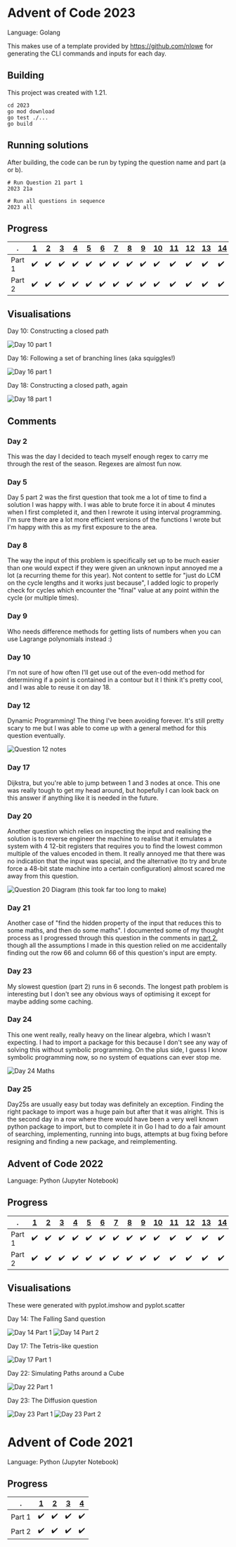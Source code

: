 # Advent of Code 2023

Language: Golang

This makes use of a template provided by https://github.com/nlowe for generating the CLI commands and inputs for each day.

## Building

This project was created with 1.21.

```
cd 2023
go mod download
go test ./...
go build
```

## Running solutions

After building, the code can be run by typing the question name and part (a or b).

```
# Run Question 21 part 1
2023 21a

# Run all questions in sequence
2023 all
```

## Progress

| .      | [1](https://adventofcode.com/2023/day/1) | [2](https://adventofcode.com/2023/day/2) | [3](https://adventofcode.com/2023/day/3) | [4](https://adventofcode.com/2023/day/4) | [5](https://adventofcode.com/2023/day/5) | [6](https://adventofcode.com/2023/day/6) | [7](https://adventofcode.com/2023/day/7) | [8](https://adventofcode.com/2023/day/8) | [9](https://adventofcode.com/2023/day/9) | [10](https://adventofcode.com/2023/day/10) | [11](https://adventofcode.com/2023/day/11) | [12](https://adventofcode.com/2023/day/12) | [13](https://adventofcode.com/2023/day/13) | [14](https://adventofcode.com/2023/day/14) | [15](https://adventofcode.com/2023/day/15) | [16](https://adventofcode.com/2023/day/16) | [17](https://adventofcode.com/2023/day/17) | [18](https://adventofcode.com/2023/day/18) | [19](https://adventofcode.com/2023/day/19) | [20](https://adventofcode.com/2023/day/20) | [21](https://adventofcode.com/2023/day/21) | [22](https://adventofcode.com/2023/day/22) | [23](https://adventofcode.com/2023/day/23) | [24](https://adventofcode.com/2023/day/24) | [25](https://adventofcode.com/2023/day/25) |
| ------ | ---------------------------------------- | ---------------------------------------- | ---------------------------------------- | ---------------------------------------- | ---------------------------------------- | ---------------------------------------- | ---------------------------------------- | ---------------------------------------- | ---------------------------------------- | ------------------------------------------ | ------------------------------------------ | ------------------------------------------ | ------------------------------------------ | ------------------------------------------ | ------------------------------------------ | ------------------------------------------ | ------------------------------------------ | ------------------------------------------ | ------------------------------------------ | ------------------------------------------ | ------------------------------------------ | ------------------------------------------ | ------------------------------------------ | ------------------------------------------ | ------------------------------------------ |
| Part 1 | ✔️                                       | ✔️                                       | ✔️                                       | ✔️                                       | ✔️                                       | ✔️                                       | ✔️                                       | ✔️                                       | ✔️                                       | ✔️                                         | ✔️                                         | ✔️                                         | ✔️                                         | ✔️                                         | ✔️                                         | ✔️                                         | ✔️                                         | ✔️                                         | ✔️                                         | ✔️                                         | ✔️                                         | ✔️                                         | ✔️                                         | ✔️                                         | ✔️                                         |
| Part 2 | ✔️                                       | ✔️                                       | ✔️                                       | ✔️                                       | ✔️                                       | ✔️                                       | ✔️                                       | ✔️                                       | ✔️                                       | ✔️                                         | ✔️                                         | ✔️                                         | ✔️                                         | ✔️                                         | ✔️                                         | ✔️                                         | ✔️                                         | ✔️                                         | ✔️                                         | ✔️                                         | ✔️                                         | ✔️                                         | ✔️                                         | ✔️                                         | ✔️                                         |

## Visualisations

Day 10: Constructing a closed path

![Day 10 part 1](2023/core/day10/output.gif)

Day 16: Following a set of branching lines (aka squiggles!)

![Day 16 part 1](2023/core/day16/output.gif)

Day 18: Constructing a closed path, again

![Day 18 part 1](2023/core/day18/output.png)

## Comments

### Day 2

This was the day I decided to teach myself enough regex to carry me through the rest of the season. Regexes are almost fun now.

### Day 5

Day 5 part 2 was the first question that took me a lot of time to find a solution I was happy with. I was able to brute force it in about 4 minutes when I first completed it, and then I rewrote it using interval programming. I'm sure there are a lot more efficient versions of the functions I wrote but I'm happy with this as my first exposure to the area.

### Day 8

The way the input of this problem is specifically set up to be much easier than one would expect if they were given an unknown input annoyed me a lot (a recurring theme for this year). Not content to settle for "just do LCM on the cycle lengths and it works just because", I added logic to properly check for cycles which encounter the "final" value at any point within the cycle (or multiple times).

### Day 9

Who needs difference methods for getting lists of numbers when you can use Lagrange polynomials instead :)

### Day 10

I'm not sure of how often I'll get use out of the even-odd method for determining if a point is contained in a contour but it I think it's pretty cool, and I was able to reuse it on day 18.

### Day 12

Dynamic Programming! The thing I've been avoiding forever. It's still pretty scary to me but I was able to come up with a general method for this question eventually.

![Question 12 notes](2023/core/day12/notes.png)

### Day 17

Dijkstra, but you're able to jump between 1 and 3 nodes at once. This one was really tough to get my head around, but hopefully I can look back on this answer if anything like it is needed in the future.

### Day 20

Another question which relies on inspecting the input and realising the solution is to reverse engineer the machine to realise that it emulates a system with 4 12-bit registers that requires you to find the lowest common multiple of the values encoded in them. It really annoyed me that there was no indication that the input was special, and the alternative (to try and brute force a 48-bit state machine into a certain configuration) almost scared me away from this question.

![Question 20 Diagram (this took far too long to make)](2023/core/day20/notes.png)

### Day 21

Another case of "find the hidden property of the input that reduces this to some maths, and then do some maths". I documented some of my thought process as I progressed through this question in the comments in [part 2](2023/core/day21/b.go), though all the assumptions I made in this question relied on me accidentally finding out the row 66 and column 66 of this question's input are empty.

### Day 23

My slowest question (part 2) runs in 6 seconds. The longest path problem is interesting but I don't see any obvious ways of optimising it except for maybe adding some caching.

### Day 24

This one went really, really heavy on the linear algebra, which I wasn't expecting. I had to import a package for this because I don't see any way of solving this without symbolic programming. On the plus side, I guess I know symbolic programming now, so no system of equations can ever stop me.

![Day 24 Maths](2023/core/day24/notes.png)

### Day 25

Day25s are usually easy but today was definitely an exception. Finding the right package to import was a huge pain but after that it was alright. This is the second day in a row where there would have been a very well known python package to import, but to complete it in Go I had to do a fair amount of searching, implementing, running into bugs, attempts at bug fixing before resigning and finding a new package, and reimplementing.

## Advent of Code 2022

Language: Python (Jupyter Notebook)

## Progress

| .      | [1](https://adventofcode.com/2022/day/1) | [2](https://adventofcode.com/2022/day/2) | [3](https://adventofcode.com/2022/day/3) | [4](https://adventofcode.com/2022/day/4) | [5](https://adventofcode.com/2022/day/5) | [6](https://adventofcode.com/2022/day/6) | [7](https://adventofcode.com/2022/day/7) | [8](https://adventofcode.com/2022/day/8) | [9](https://adventofcode.com/2022/day/9) | [10](https://adventofcode.com/2022/day/10) | [11](https://adventofcode.com/2022/day/11) | [12](https://adventofcode.com/2022/day/12) | [13](https://adventofcode.com/2022/day/13) | [14](https://adventofcode.com/2022/day/14) | [15](https://adventofcode.com/2022/day/15) | [16](https://adventofcode.com/2022/day/16) | [17](https://adventofcode.com/2022/day/17) | [18](https://adventofcode.com/2022/day/18) | [19](https://adventofcode.com/2022/day/19) | [20](https://adventofcode.com/2022/day/20) | [21](https://adventofcode.com/2022/day/21) | [22](https://adventofcode.com/2022/day/22) | [23](https://adventofcode.com/2022/day/23) | [24](https://adventofcode.com/2022/day/24) | [25](https://adventofcode.com/2022/day/25) |
| ------ | ---------------------------------------- | ---------------------------------------- | ---------------------------------------- | ---------------------------------------- | ---------------------------------------- | ---------------------------------------- | ---------------------------------------- | ---------------------------------------- | ---------------------------------------- | ------------------------------------------ | ------------------------------------------ | ------------------------------------------ | ------------------------------------------ | ------------------------------------------ | ------------------------------------------ | ------------------------------------------ | ------------------------------------------ | ------------------------------------------ | ------------------------------------------ | ------------------------------------------ | ------------------------------------------ | ------------------------------------------ | ------------------------------------------ | ------------------------------------------ | ------------------------------------------ |
| Part 1 | ✔️                                       | ✔️                                       | ✔️                                       | ✔️                                       | ✔️                                       | ✔️                                       | ✔️                                       | ✔️                                       | ✔️                                       | ✔️                                         | ✔️                                         | ✔️                                         | ✔️                                         | ✔️                                         | ✔️                                         | ✔️                                         | ✔️                                         | ✔️                                         | ✔️                                         | ✔️                                         | ✔️                                         | ✔️                                         | ✔️                                         | ✔️                                         | ✔️                                         |
| Part 2 | ✔️                                       | ✔️                                       | ✔️                                       | ✔️                                       | ✔️                                       | ✔️                                       | ✔️                                       | ✔️                                       | ✔️                                       | ✔️                                         | ✔️                                         | ✔️                                         | ✔️                                         | ✔️                                         | ✔️                                         | ✔️                                         | ✔️                                         | ✔️                                         | ✔️                                         | ✔️                                         | ✔️                                         | ✔️                                         | ✔️                                         | ✔️                                         | ✔️                                         |

## Visualisations

These were generated with pyplot.imshow and pyplot.scatter

Day 14: The Falling Sand question

![Day 14 Part 1](2022/outputs/14a.png)
![Day 14 Part 2](2022/outputs/14b.png)

Day 17: The Tetris-like question

![Day 17 Part 1](2022/outputs/17a.png)

Day 22: Simulating Paths around a Cube

![Day 22 Part 1](2022/outputs/22a.png)

Day 23: The Diffusion question

![Day 23 Part 1](2022/outputs/23a.png)
![Day 23 Part 2](2022/outputs/23b.png)

# Advent of Code 2021

Language: Python (Jupyter Notebook)

## Progress

| .      | [1](https://adventofcode.com/2021/day/1) | [2](https://adventofcode.com/2021/day/2) | [3](https://adventofcode.com/2021/day/3) | [4](https://adventofcode.com/2021/day/4) |
| ------ | ---------------------------------------- | ---------------------------------------- | ---------------------------------------- | ---------------------------------------- |
| Part 1 | ✔️                                       | ✔️                                       | ✔️                                       | ✔️                                       |
| Part 2 | ✔️                                       | ✔️                                       | ✔️                                       | ✔️                                       |
